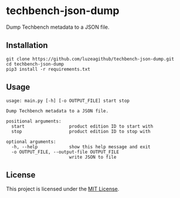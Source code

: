 # techbench-json-dump
Dump Techbench metadata to a JSON file.

## Installation
```commandline
git clone https://github.com/luzeagithub/techbench-json-dump.git
cd techbench-json-dump
pip3 install -r requirements.txt
```

## Usage
```
usage: main.py [-h] [-o OUTPUT_FILE] start stop

Dump Techbench metadata to a JSON file.

positional arguments:
  start                 product edition ID to start with
  stop                  product edition ID to stop with

optional arguments:
  -h, --help            show this help message and exit
  -o OUTPUT_FILE, --output-file OUTPUT_FILE
                        write JSON to file
```

## License
This project is licensed under the [MIT License](LICENSE).
